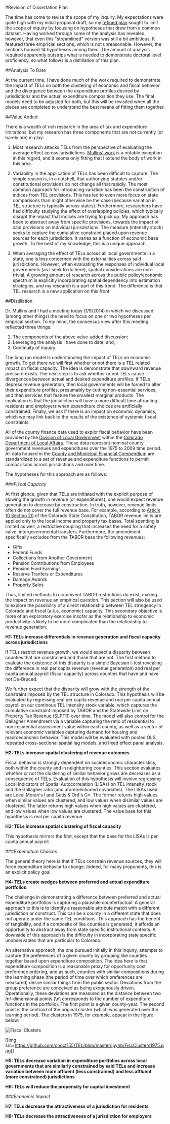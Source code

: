 #Revision of Dissertation Plan

The time has come to revise the scope of my inquiry.  My expectations were quite high with my initial proposal draft, so my [refined plan](https://github.com/choct155/TELs/blob/master/auxprod/RefinedPlan_28FEB2013update.docx) sought to limit the scope of inquiry by focusing on hypotheses that drew from a common dataset.  Having worked through some of the analysis has revealed, however, that even this "streamlined" version was still a bit ambitious.  It featured three empricial sections, which is not unreasonable.  However, the sections housed  14 hypotheses among them.  The amount of analysis required apparently outstrips what is needed to demonstrate doctoral level proficiency, so what follows is a distillation of this plan.

##Analysis To Date

At the current time, I have done much of the work required to demonstrate the impact of TELs on both the clustering of economic and fiscal behavior and the divergence between the expenditure profiles desired by jurisdictions and the actual expenditure composition they use.  The final models need to be adjusted for both, but this will be revisited when all the pieces are completed to understand the best means of fitting them together.

##Value Added

There is a wealth of rich research in the area of tax and expenditure limitations, but my research has three components that are not currently (or barely are) in play:

1. Most research attacks TELs from the perspective of evaluating the average effect across jurisdictions.  [Mullins' work](http://onlinelibrary.wiley.com/doi/10.1111/j.0275-1100.2004.00350.x/abstract;jsessionid=6EF2FF4ACCC437DBE4BAACA6016F3945.f02t03?deniedAccessCustomisedMessage=&userIsAuthenticated=false) is a notable exception in this regard, and it seems only fitting that I extend the body of work in this area.

2. Variability in the application of TELs has been difficult to capture.  The simple reason is, in a nutshell, that authorizing statutes and/or constitutional provisions do not change all that rapidly.  The most common approach for introducing variation has been the construction of indices from TEL provisions.  This has led to even more focus on state comparisons than might otherwise be the case (because variation in TEL structure is typically across states).  Furthermore, researchers have had difficulty studying the effect of overlapping policies, which typically disrupt the impact that indices are trying to pick up.  My approach has been to abstract away from specific provisions, towards the impact of said provisions on individual jurisdictions.  The measure (intensity stock) seeks to capture the cumulative constraint placed upon revenue sources for each jurisdiction.  It varies as a function of economic base growth.  To the best of my knowledge, this is a unique approach.

3. When averaging the effect of TELs across all local governments in a state, one is less concerned with the externalities across said jurisdictions.  However, when evaluating the responses of individual local governments (as I seek to do here), spatial considerations are non-trivial.  A growing amount of research across the public policy/economic spectrum is explicitly incorporating spatial dependency into estimation strategies, and my research is a part of this trend.  The difference is that TEL research is a new application on this front.

##Distillation

Dr. Mullins and I had a meeting today (1/9/2014) in which we discussed (among other things) the need to focus on one or two hypotheses per emprical section.  To my mind, the consensus view after this meeting reflected three things:

1. The components of the above value-added discussion;
2. Leveraging the analysis I have done to date; and,
3. Continuity of inquiry.

The long run model is understanding the impact of TELs on economic growth.  To get there we will first whether or not there is a TEL related impact on fiscal capacity.  The idea is demonstrate that downward revenue pressure exists.  The next step is to ask whether or not TELs cause divergences between actual and desired expenditure profiles.  If TELs depress revenue generation, then local governments will be forced to alter their expenditure profiles, presumably by cutting non-essential services, and then services that feature the smallest marginal products.  The implication is that the jurisdiction will have a more difficult time attracting residents and employers when expenditure choices are artificially constrained.  Finally, we ask if there is an impact on economic dynamics, which we may link back to the results of the existence of systemic fiscal constraints.

All of the county finance data used to explor fiscal behavior have been provided by the [Division of Local Government](http://www.colorado.gov/cs/Satellite/DOLA-Main/CBON/1251590375285) within the [Colorado Department of Local Affairs](http://www.colorado.gov/cs/Satellite/DOLA-Main/CBON/1251589672852).  These data represent nominal county government revenues and expenditures over the 1975 to 2009 time period.  All data housed in the [County and Municipal Financial Compendium](http://www.colorado.gov/cs/Satellite/DOLA-Main/CBON/1251595228967) are standardized to a set of revenue and expenditure functions to permit comparisons across jurisdictions and over time.

The hypotheses for this approach are as follows:

###*Fiscal Capacity*

At first glance, given that TELs are initiated with the explicit purpose of slowing the growth in revenue (or expenditures), one would expect revenue generation to decrease by construction.  In truth, however, revenue limits often do not cover the full revenue base.  For example, according to [Article 10 Section 20](http://ballotpedia.org/Article_X,_Colorado_Constitution#Section_20) of the Colorado State Constitution, TABOR revenue limits are applied only to the local income and property tax bases.  Total spending is limited as well, a restrictive coupling that increases the need for a safety valve: intergovernmental transfers.  Furthermore, the amendment specifically excludes from the TABOR base the following revenues:

+ Gifts
+ Federal Funds
+ Collections from Another Government
+ Pension Contributions from Employees
+ Pension Fund Earnings
+ Reserve Tranfers or Expenditures
+ Damage Awards
+ Property Sales

Thus, limited methods to circumvent TABOR restrictions do exist, making the impact on revenue an empirical question.  This section will also be used to explore the possibility of a direct relationship between TEL stringency in Colorado and fiscal (a.k.a. economic) capacity.  This secondary objective is more of an exploratory exercise insofar as the relationship to economic productivity is likely to be more complicated than the relationship to revenue generation.

**H1:  TELs increase differentials in revenue generation and fiscal capacity across jurisdictions**

If TELs restrict revenue growth, we would expect a disparity between counties that are constrained and those that are not.  The first method to evaluate the existence of this disparity is a simple Bayesian t-test revealing the difference in real per capita revenue (revenue generation) and real per capita annual payroll (fiscal capacity) across counties that have and have not De-Bruced.  

We further expect that the disparity will grow with the strength of the constraint imposed by the TEL structure in Colorado.  This hypothesis will be evaluated by regressing real per capita revenue and real per capita annual payroll on our continous TEL intensity stock variable, which captures the cumulative constraint imposed by TABOR and the Statewide Limit on Property Tax Revenue (SLPTR) over time.  The model will also control for the Gallagher Amendment via a variable capturing the ratio of residential to non-residential assessment value within each county, as well as a vector of relevant economic variables capturing demand for housing and macroeconomic behavior.  This model will be evaluated with pooled OLS, repeated cross-sectional spatial lag models, and fixed effect panel analysis.

**H2:  TELs increase spatial clustering of revenue outcomes**

Fiscal behavior is strongly dependent on socioeconomic characteristics, both within the county and in neighboring counties.  This section evaluates whether or not the clustering of similar behavior grows are decreases as a consequence of TELs.  Evaluation of this hypothesis will involve regressing Local Indicators of Spatial Autocorrelation (LISAs) on TEL intensity stock and the Gallagher ratio (and aforementioned covariates).  The LISAs used are Local Moran's I and Getis & Ord's G\*.  The former returns high values when similar values are clustered, and low values when disimilar values are clustered.  The latter returns high values when high values are clustered, and low values when low values are clustered.  The value base for this hypothesis is real per capita revenue.

**H3:  TELs increase spatial clustering of fiscal capacity**

This hypothesis mirrors the first, except that the base for the LISAs is per capita annual payroll.


###*Expenditure Choices*

The general theory here is that if TELs constrain revenue sources, they will force expenditure behavior to change.  Indeed, for many proponents, this is an explicit policy goal.

**H4:  TELs create wedges between preferred and actual expenditure portfolios**

The challenge in demonstrating a difference between preferred and actual expenditure portfolios is capturing a plausible counterfactual.  A general approach to this is to identify a reasonable attribute match with a different jurisdiction or construct.  This can be a county in a different state that does not operate under the same TEL conditions.  This approach has the benefit of tangibility, and if a composite of like counties is generated, it affords an opportunity to abstract away from state specific institutional contexts.  A downside of this approach is the difficulty in incorporating state specific unobservables that are particular to Colorado.  

An alternative approach, the one pursued initially in this inquiry, attempts to capture the preferences of a given county by grouping like counties together based upon expenditure composition.  The idea here is that expenditure composition is a reasonable proxy for opportunity cost preference ordering, and as such, counties with similar compositions during the learning phase (the period of time over which preferences are measured) desire similar things from the public sector.  Deviations from the group preference are conceived as being exogenously driven.  Operationally, these deviations are measured as the distance between two /n/-dimensional points (\n\ corresponds to the number of expenditure functions in the portfolio).  The first point is a given county-year.  The second point is the centroid of the original cluster (which was generated over the learning period).  The clusters in 1975, for example, appear in the figure below:

![Fiscal Clusters](https://github.com/choct155/TEL/blob/master/ipynb/FiscClusters1975.png "Fiscal Clusters")

[[img src=https://github.com/choct155/TEL/blob/master/ipynb/FiscClusters1975.png]]

**H5:  TELs decrease variation in expenditure portfolios across local governments that are similarly constrained by said TELs and increase variation between more affluent (less constrained) and less affluent (more constrained) jurisdictions**

**H6:  TELs will reduce the propensity for capital investment**



###*Economic Impact*

**H7:  TELs decrease the attractiveness of a jurisdiction for residents**

**H8:  TELs decrease the attractiveness of a jurisdiction for employers**

